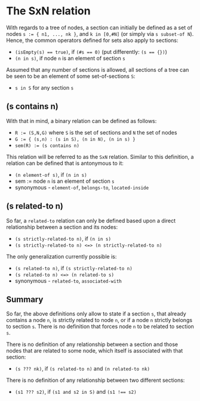 
<!-- ======================================================================= -->
# The SxN relation

With regards to a tree of nodes, a section can initially be defined as a set of
nodes `s := { n1, ..., nk }`, and `k in [0,#N]` (or simply via `s subset-of N`).
Hence, the common operators defined for sets also apply to sections:

* `(isEmpty(s) == true)`, if `(#s == 0)` (put differently: `(s == {})`)
* `(n in s)`, if node `n` is an element of section `s`

Assumed that any number of sections is allowed, all sections of a tree can be
seen to be an element of some set-of-sections `S`:

* `s in S` for any section `s`

<!-- ======================================================================= -->
## (s contains n)

With that in mind, a binary relation can be defined as follows:

* `R := (S,N,G)` where `S` is the set of sections and `N` the set of nodes
* `G := { (s,n) : (s in S), (n in N), (n in s) }`
* `sem(R) := (s contains n)`

This relation will be referred to as the `SxN` relation. Similar to this
definition, a relation can be defined that is antonymous to it:

* `(n element-of s)`, if `(n in s)`
* sem := node `n` is an element of section `s`
* synonymous - `element-of`, `belongs-to`, `located-inside`

<!-- ======================================================================= -->
## (s related-to n)

So far, a `related-to` relation can only be defined based upon a direct
relationship between a section and its nodes:

* `(s strictly-related-to n)`, if `(n in s)`
* `(s strictly-related-to n) <=> (n strictly-related-to n)`

The only generalization currently possible is:

* `(s related-to n)`, if `(s strictly-related-to n)`
* `(s related-to n) <=> (n related-to s)`
* synonymous - `related-to`, `associated-with`

<!-- ======================================================================= -->
## Summary

So far, the above definitions only allow to state if a section `s`, that already
contains a node `n`, is strictly related to node `n`, or if a node `n` strictly
belongs to section `s`. There is no definition that forces node `n` to be
related to section `s`.

There is no definition of any relationship between a section and those nodes
that are related to some node, which itself is associated with that section:

* `(s ??? nk)`, if `(s related-to n)` and `(n related-to nk)`

There is no definition of any relationship between two different sections:

* `(s1 ??? s2)`, if `(s1 and s2 in S)` and `(s1 !== s2)`
